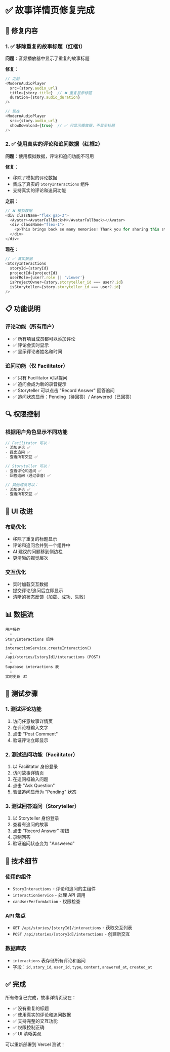 # ✅ 故事详情页修复完成

## 🎯 修复内容

### 1. ✅ 移除重复的故事标题（红框1）

**问题**：音频播放器中显示了重复的故事标题

**修复**：
```typescript
// 之前
<ModernAudioPlayer
  src={story.audio_url}
  title={story.title}  // ❌ 重复显示标题
  duration={story.audio_duration}
/>

// 现在
<ModernAudioPlayer
  src={story.audio_url}
  showDownload={true}  // ✅ 只显示播放器，不显示标题
/>
```

### 2. ✅ 使用真实的评论和追问数据（红框2）

**问题**：使用模拟数据，评论和追问功能不可用

**修复**：
- 移除了模拟的评论数据
- 集成了真实的 `StoryInteractions` 组件
- 支持真实的评论和追问功能

**之前**：
```typescript
// ❌ 模拟数据
<div className="flex gap-3">
  <Avatar><AvatarFallback>M</AvatarFallback></Avatar>
  <div className="flex-1">
    <p>This brings back so many memories! Thank you for sharing this story.</p>
  </div>
</div>
```

**现在**：
```typescript
// ✅ 真实数据
<StoryInteractions
  storyId={storyId}
  projectId={projectId}
  userRole={user?.role || 'viewer'}
  isProjectOwner={story.storyteller_id === user?.id}
  isStoryteller={story.storyteller_id === user?.id}
/>
```

## 📋 功能说明

### 评论功能（所有用户）
- ✅ 所有项目成员都可以添加评论
- ✅ 评论会实时显示
- ✅ 显示评论者姓名和时间

### 追问功能（仅 Facilitator）
- ✅ 只有 Facilitator 可以提问
- ✅ 追问会成为新的录音提示
- ✅ Storyteller 可以点击 "Record Answer" 回答追问
- ✅ 追问状态显示：Pending（待回答）/ Answered（已回答）

## 🔍 权限控制

### 根据用户角色显示不同功能

```typescript
// Facilitator 可以：
- 添加评论 ✅
- 提出追问 ✅
- 查看所有交互 ✅

// Storyteller 可以：
- 查看评论和追问 ✅
- 回答追问（通过录音）✅

// 其他成员可以：
- 添加评论 ✅
- 查看所有交互 ✅
```

## 🎨 UI 改进

### 布局优化
- 移除了重复的标题显示
- 评论和追问合并到一个组件中
- AI 建议的问题移到侧边栏
- 更清晰的视觉层次

### 交互优化
- 实时加载交互数据
- 提交评论/追问后立即显示
- 清晰的状态反馈（加载、成功、失败）

## 📊 数据流

```
用户操作
  ↓
StoryInteractions 组件
  ↓
interactionService.createInteraction()
  ↓
/api/stories/[storyId]/interactions (POST)
  ↓
Supabase interactions 表
  ↓
实时更新 UI
```

## 🧪 测试步骤

### 1. 测试评论功能
1. 访问任意故事详情页
2. 在评论框输入文字
3. 点击 "Post Comment"
4. 验证评论立即显示

### 2. 测试追问功能（Facilitator）
1. 以 Facilitator 身份登录
2. 访问故事详情页
3. 在追问框输入问题
4. 点击 "Ask Question"
5. 验证追问显示为 "Pending" 状态

### 3. 测试回答追问（Storyteller）
1. 以 Storyteller 身份登录
2. 查看有追问的故事
3. 点击 "Record Answer" 按钮
4. 录制回答
5. 验证追问状态变为 "Answered"

## 🔧 技术细节

### 使用的组件
- `StoryInteractions` - 评论和追问的主组件
- `interactionService` - 处理 API 调用
- `canUserPerformAction` - 权限检查

### API 端点
- `GET /api/stories/[storyId]/interactions` - 获取交互列表
- `POST /api/stories/[storyId]/interactions` - 创建新交互

### 数据库表
- `interactions` 表存储所有评论和追问
- 字段：`id`, `story_id`, `user_id`, `type`, `content`, `answered_at`, `created_at`

## ✅ 完成

所有修复已完成，故事详情页现在：
- ✅ 没有重复的标题
- ✅ 使用真实的评论和追问数据
- ✅ 支持完整的交互功能
- ✅ 权限控制正确
- ✅ UI 清晰美观

可以重新部署到 Vercel 测试！
